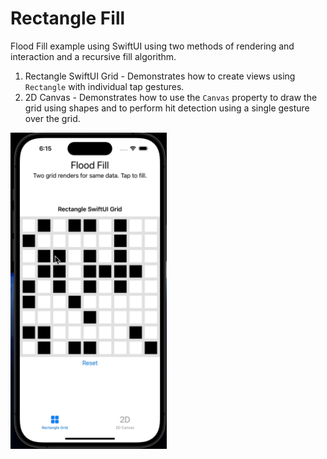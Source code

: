 # Rectangle Fill

Flood Fill example using SwiftUI using two methods of rendering and interaction and a recursive fill algorithm.

1. Rectangle SwiftUI Grid - Demonstrates how to create views using `Rectangle` with individual tap gestures.
2. 2D Canvas - Demonstrates how to use the `Canvas` property to draw the grid using shapes and to perform hit detection using a single gesture over the grid.

<img src="Demo.gif" alt="Flood Fill Demo" style="width: 250px;"/>


